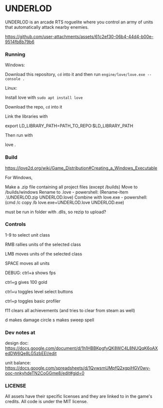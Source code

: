 






# UNDERLOD

UNDERLOD is an arcade RTS roguelite where you control an army of units that automatically attack nearby enemies.



https://github.com/user-attachments/assets/61c2ef30-06b4-44d4-b00e-9514fb8b79b6


### Running

Windows:

Download this repository, `cd` into it and then run `engine/love/love.exe --console .`

Linux:

Install love with `sudo apt install love`

Download the repo, `cd` into it

Link the libraries with 

  export LD_LIBRARY_PATH=PATH_TO_REPO:$LD_LIBRARY_PATH

Then run with 

  love .


### Build

https://love2d.org/wiki/Game_Distribution#Creating_a_Windows_Executable

For Windows,

Make a .zip file containing all project files (except /builds)
Move to /builds/windows
Rename to .love - powershell: (Rename-Item .\UNDERLOD.zip UNDERLOD.love)
Combine with love.exe - powershell: (cmd /c copy /b love.exe+UNDERLOD.love UNDERLOD.exe)

must be run in folder with .dlls, so rezip to upload?


### Controls
1-9 to select unit class

RMB rallies units of the selected class

LMB moves units of the selected class

SPACE moves all units

DEBUG:
ctrl+a shows fps

ctrl+g gives 100 gold

ctrl+u toggles level select buttons

ctrl+p toggles basic profiler

f11 clears all achievements (and tries to clear from steam as well)

d makes damage circle
s makes sweep spell

### Dev notes at
design doc:
https://docs.google.com/document/d/1h1HBBKpgfyQK8WC4L8NUQqK6oAXedDW6Qe8LG5zbEEI/edit

unit balance:
https://docs.google.com/spreadsheets/d/1QvwsmUMpfQ2xgpiHGV0wy-ooc-nnkyhdeTN2CoGGme8/edit#gid=0

### LICENSE

All assets have their specific licenses and they are linked to in the game's credits. All code is under the MIT license.
